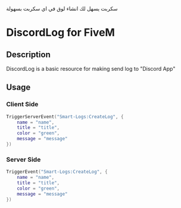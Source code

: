سكربت يسهل لك انشاء لوق في اي سكربت بسهولة
# DiscordLog for FiveM

## Description

DiscordLog is a basic resource for making send log to "Discord App"

## Usage

### Client Side
```lua
TriggerServerEvent("Smart-Logs:CreateLog", {
    name = "name",
    title = "title",
    color = "green",
    message = "message"
})
```
### Server Side
```lua
TriggerEvent("Smart-Logs:CreateLog", {
    name = "name",
    title = "title",
    color = "green",
    message = "message"
})
```
